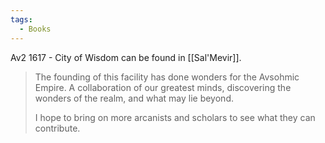 ```yaml
---
tags:
  - Books
---
```



Av2 1617 - City of Wisdom can be found in [[Sal'Mevir]].

> The founding of this facility has done wonders for the Avsohmic Empire. A collaboration of our greatest minds, discovering the wonders of the realm, and what may lie beyond.
>
> I hope to bring on more arcanists and scholars to see what they can contribute.

